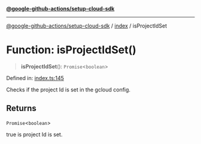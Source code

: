 [**@google-github-actions/setup-cloud-sdk**](../../README.md)

***

[@google-github-actions/setup-cloud-sdk](../../modules.md) / [index](../README.md) / isProjectIdSet

# Function: isProjectIdSet()

> **isProjectIdSet**(): `Promise`\<`boolean`\>

Defined in: [index.ts:145](https://github.com/google-github-actions/setup-cloud-sdk/blob/main/src/index.ts#L145)

Checks if the project Id is set in the gcloud config.

## Returns

`Promise`\<`boolean`\>

true is project Id is set.
